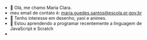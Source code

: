 - 👋 Olá, me chamo Maria Clara.
- meu email de contato é: maria.guedes.santos@escola.pr.gov.br
- 👀 Tenho interesse em desenho, yaoi e animes.
- 🌱 Estou aprendendo a programar recentemente a linguagem de JavaScript e Scratch
- 
<!---
mariaclaraguedes123/mariaclaraguedes123 is a ✨ special ✨ repository because its `README.md` (this file) appears on your GitHub profile.
You can click the Preview link to take a look at your changes.
--->
